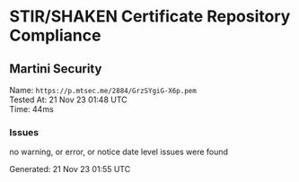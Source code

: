# STIR/SHAKEN Certificate Repository Compliance

## Martini Security

Name: `https://p.mtsec.me/2884/GrzSYgiG-X6p.pem`\
Tested At: 21 Nov 23 01:48 UTC\
Time: 44ms

### Issues

no warning, or error, or notice date level issues were found

Generated: 21 Nov 23 01:55 UTC